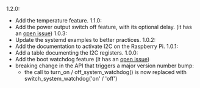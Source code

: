 1.2.0:
- Add the temperature feature.
1.1.0:
- Add the power output switch off feature, with its optional delay.
(it has an [open issue](https://github.com/PiSugar/pisugar-power-manager-rs/issues/82))
1.0.3:
- Update the systemd examples to better practices.
1.0.2:
- Add the documentation to activate I2C on the Raspberry Pi.
1.0.1:
- Add a table documenting the I2C registers.
1.0.0:
- Add the boot watchdog feature (it has an [open issue](https://github.com/PiSugar/pisugar-power-manager-rs/issues/81))
- breaking change in the API that triggers a major version number bump:
	- the call to turn_on / off_system_watchdog() is now replaced
	  with switch_system_watchdog('on' / 'off')
